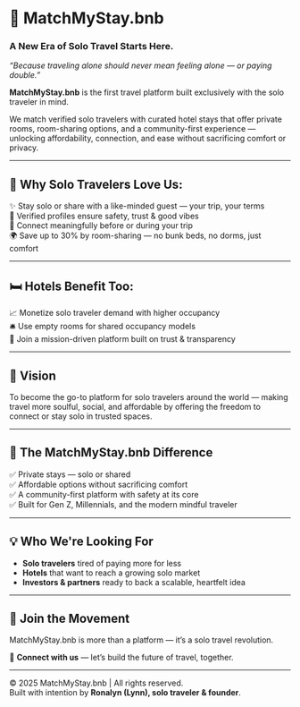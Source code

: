 # 🌟 MatchMyStay.bnb  
### A New Era of Solo Travel Starts Here.  
*“Because traveling alone should never mean feeling alone — or paying double.”*

**MatchMyStay.bnb** is the first travel platform built exclusively with the solo traveler in mind.

We match verified solo travelers with curated hotel stays that offer private rooms, room-sharing options, and a community-first experience — unlocking affordability, connection, and ease without sacrificing comfort or privacy.

---

## 🧳 Why Solo Travelers Love Us:

✨ Stay solo or share with a like-minded guest — your trip, your terms  
🔐 Verified profiles ensure safety, trust & good vibes  
💬 Connect meaningfully before or during your trip  
🌍 Save up to 30% by room-sharing — no bunk beds, no dorms, just comfort  

---

## 🛏 Hotels Benefit Too:

📈 Monetize solo traveler demand with higher occupancy  
🛎 Use empty rooms for shared occupancy models  
🤝 Join a mission-driven platform built on trust & transparency  

---

## 🌱 Vision

To become the go-to platform for solo travelers around the world — making travel more soulful, social, and affordable by offering the freedom to connect or stay solo in trusted spaces.

---

## 🚀 The MatchMyStay.bnb Difference

✅ Private stays — solo or shared  
✅ Affordable options without sacrificing comfort  
✅ A community-first platform with safety at its core  
✅ Built for Gen Z, Millennials, and the modern mindful traveler  

---

## 💡 Who We're Looking For

- **Solo travelers** tired of paying more for less  
- **Hotels** that want to reach a growing solo market  
- **Investors & partners** ready to back a scalable, heartfelt idea  

---

## 🤝 Join the Movement

MatchMyStay.bnb is more than a platform — it’s a solo travel revolution.  

🔗 **Connect with us** — let’s build the future of travel, together.

---

© 2025 MatchMyStay.bnb | All rights reserved.  
Built with intention by **Ronalyn (Lynn), solo traveler & founder**.
